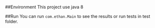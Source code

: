 ##Environment
This project use java 8

##Run
You can run `com.ethan.Main` to see the results or run tests in test folder.